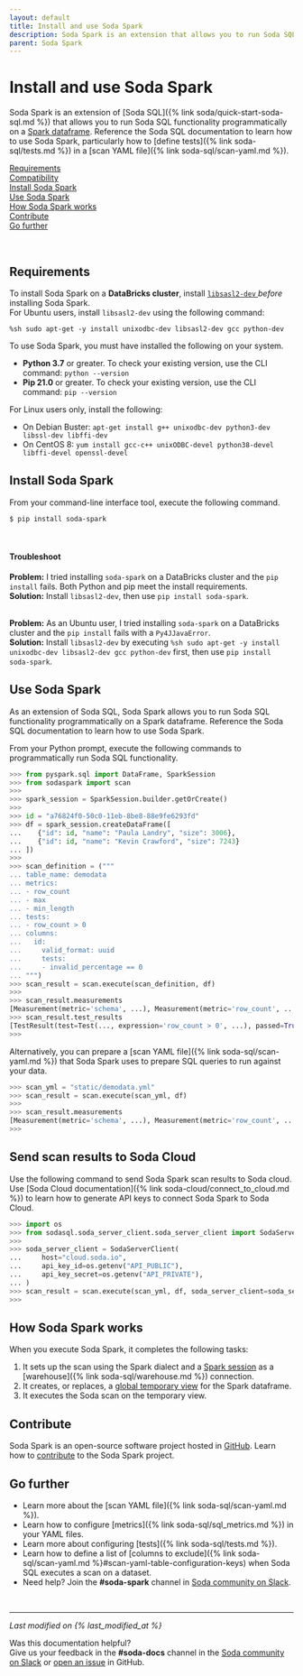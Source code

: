 ```yaml
---
layout: default
title: Install and use Soda Spark 
description: Soda Spark is an extension that allows you to run Soda SQL functionality programmatically on a Spark DataFrame. Install Soda Spark from the command-line.
parent: Soda Spark
---
```


# Install and use Soda Spark

Soda Spark is an extension of 
[Soda SQL]({% link soda/quick-start-soda-sql.md %}) that allows you to run Soda
SQL functionality programmatically on a 
<a href="https://spark.apache.org/docs/latest/api/python/reference/api/pyspark.sql.DataFrame.html" target="_blank">Spark dataframe</a>. Reference the Soda SQL documentation to learn how to use Soda Spark, particularly how to [define tests]({% link soda-sql/tests.md %}) in a [scan YAML file]({% link soda-sql/scan-yaml.md %}). 

[Requirements](#requirements)<br />
[Compatibility](#compatibility)<br />
[Install Soda Spark](#install-soda-spark)<br />
[Use Soda Spark](#use-soda-spark)<br />
[How Soda Spark works](#how-soda-spark-works)<br />
[Contribute](#contribute)<br />
[Go further](#go-further)

<br />

## Requirements

To install Soda Spark on a **DataBricks cluster**, install <a href="https://packages.debian.org/buster/libsasl2-dev" target="_blank"> `libsasl2-dev` </a> *before* installing Soda Spark. <br />
For Ubuntu users, install `libsasl2-dev` using the following command: 
```shell
%sh sudo apt-get -y install unixodbc-dev libsasl2-dev gcc python-dev
```

To use Soda Spark, you must have installed the following on your system.

* **Python 3.7** or greater. To check your existing version, use the CLI command: `python --version`
* **Pip 21.0** or greater. To check your existing version, use the CLI command: `pip --version`

For Linux users only, install the following:

* On Debian Buster: `apt-get install g++ unixodbc-dev python3-dev libssl-dev libffi-dev`
* On CentOS 8: `yum install gcc-c++ unixODBC-devel python38-devel libffi-devel openssl-devel`


## Install Soda Spark

From your command-line interface tool, execute the following command.

``` sh
$ pip install soda-spark
```

<br />

#### Troubleshoot


**Problem:** I tried installing `soda-spark` on a DataBricks cluster and the `pip install` fails. Both Python and pip meet the install requirements. <br />
**Solution:** Install `libsasl2-dev`, then use `pip install soda-spark`.
<br />
<br />

**Problem:** As an Ubuntu user, I tried installing `soda-spark` on a DataBricks cluster and the `pip install` fails with a `Py4JJavaError`.  <br />
**Solution:** Install `libsasl2-dev` by executing `%sh sudo apt-get -y install unixodbc-dev libsasl2-dev gcc python-dev` first, then use `pip install soda-spark`.
<br />

## Use Soda Spark
As an extension of Soda SQL, Soda Spark allows you to run Soda
SQL functionality programmatically on a Spark dataframe. Reference the Soda SQL documentation to learn how to use Soda Spark. 

From your Python prompt, execute the following commands to programmatically run Soda SQL functionality.

``` python
>>> from pyspark.sql import DataFrame, SparkSession
>>> from sodaspark import scan
>>>
>>> spark_session = SparkSession.builder.getOrCreate()
>>>
>>> id = "a76824f0-50c0-11eb-8be8-88e9fe6293fd"
>>> df = spark_session.createDataFrame([
...	   {"id": id, "name": "Paula Landry", "size": 3006},
...	   {"id": id, "name": "Kevin Crawford", "size": 7243}
... ])
>>>
>>> scan_definition = ("""
... table_name: demodata
... metrics:
... - row_count
... - max
... - min_length
... tests:
... - row_count > 0
... columns:
...   id:
...     valid_format: uuid
...     tests:
...     - invalid_percentage == 0
... """)
>>> scan_result = scan.execute(scan_definition, df)
>>>
>>> scan_result.measurements
[Measurement(metric='schema', ...), Measurement(metric='row_count', ...), ...]
>>> scan_result.test_results
[TestResult(test=Test(..., expression='row_count > 0', ...), passed=True, skipped=False, ...)]
>>>
```

Alternatively, you can prepare a [scan YAML file]({% link soda-sql/scan-yaml.md %}) that Soda Spark uses to prepare SQL queries to run against your data.

``` python
>>> scan_yml = "static/demodata.yml"
>>> scan_result = scan.execute(scan_yml, df)
>>>
>>> scan_result.measurements
[Measurement(metric='schema', ...), Measurement(metric='row_count', ...), ...]
>>>
```

## Send scan results to Soda Cloud

Use the following command to send Soda Spark scan results to Soda cloud. Use [Soda Cloud documentation]({% link soda-cloud/connect_to_cloud.md %}) to learn how to generate API keys to connect Soda Spark to Soda Cloud.

``` python
>>> import os
>>> from sodasql.soda_server_client.soda_server_client import SodaServerClient
>>>
>>> soda_server_client = SodaServerClient(
...     host="cloud.soda.io",
...     api_key_id=os.getenv("API_PUBLIC"),
...     api_key_secret=os.getenv("API_PRIVATE"),
... )
>>> scan_result = scan.execute(scan_yml, df, soda_server_client=soda_server_client)
>>>
```

## How Soda Spark works

When you execute Soda Spark, it completes the following tasks:

1. It sets up the scan using the Spark dialect and a <a href="https://spark.apache.org/docs/latest/api/python/reference/api/pyspark.sql.SparkSession.html" target="_blank">Spark session</a> as a [warehouse]({% link soda-sql/warehouse.md %}) connection.
2. It creates, or replaces, a 
	<a href="https://spark.apache.org/docs/latest/api/python/reference/api/pyspark.sql.DataFrame.createOrReplaceGlobalTempView.html" target="_blank">global temporary view</a>
   for the Spark dataframe.
3. It executes the Soda scan on the temporary view.

## Contribute

Soda Spark is an open-source software project hosted in <a href="https://github.com/sodadata/soda-spark" target="_blank">GitHub</a>. Learn how to <a href="https://github.com/sodadata/soda-spark/blob/main/CONTRIBUTING.md" target="blank">contribute</a> to the Soda Spark project. 

## Go further

* Learn more about the [scan YAML file]({% link soda-sql/scan-yaml.md %}).
* Learn how to configure [metrics]({% link soda-sql/sql_metrics.md %}) in your
  YAML files.
* Learn more about configuring [tests]({% link soda-sql/tests.md %}).
* Learn how to define a list of 
  [columns to exclude]({% link soda-sql/scan-yaml.md
  %}#scan-yaml-table-configuration-keys) when Soda SQL executes a scan on a dataset. 
* Need help? Join the **#soda-spark** channel in 
  <a href="http://community.soda.io/slack" target="_blank"> Soda community on
  Slack</a>.
<br />

---
*Last modified on {% last_modified_at %}*

Was this documentation helpful? <br /> Give us your feedback in the
**#soda-docs** channel in the 
<a href="http://community.soda.io/slack" target="_blank"> Soda community on Slack</a> 
or 
<a href="https://github.com/sodadata/docs/issues/new" target="_blank">open an issue</a> 
in GitHub.

